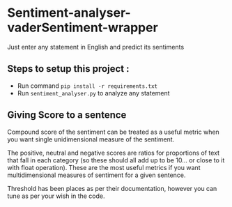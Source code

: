 # Sentiment-analyser-vaderSentiment-wrapper
Just enter any statement in English and predict its sentiments   


## Steps to setup this project :
* Run command `pip install -r requirements.txt`
* Run `sentiment_analyser.py` to analyze any statement 

## Giving Score to a sentence 

Compound score of the sentiment can be treated as a useful metric when you want single unidimensional measure of the sentiment.

The positive, neutral and negative scores are ratios for proportions of text that fall in each category (so these should all add up to be 10... or close to it with float operation). These are the most useful metrics if you want multidimensional measures of sentiment for a given sentence.

Threshold has been places as per their documentation, however you can tune as per your wish in the code.
